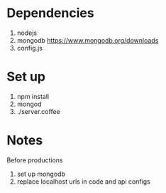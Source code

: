 Dependencies
============
1) nodejs
2) mongodb https://www.mongodb.org/downloads
3) config.js 

Set up
======
1) npm install
2) mongod
3) ./server.coffee

Notes
=====
Before productions
1) set up mongodb
2) replace localhost urls in code and api configs